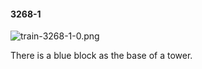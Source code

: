 #### 3268-1
![train-3268-1-0.png](https://github.com/lil-lab/nlvr/raw/master/nlvr/train/images/33/train-3268-1-0.png "train-3268-1-0.png")

There is a blue block as the base of a tower.